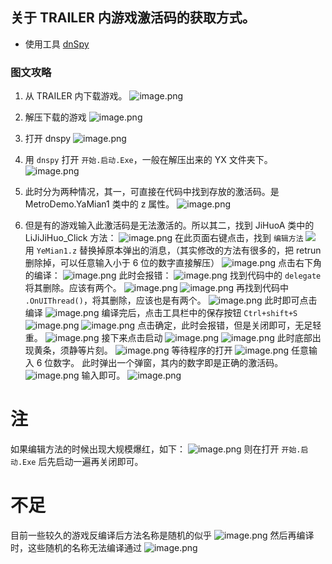 ## 关于 TRAILER 内游戏激活码的获取方式。
- 使用工具 [dnSpy](https://github.com/dnSpy/dnSpy)
### 图文攻略
1. 从 TRAILER 内下载游戏。
![image.png](http://img.briar.ink/20240428193221.png)

2. 解压下载的游戏
![image.png](http://img.briar.ink/20240428193038.png)

3. 打开 dnspy
![image.png](http://img.briar.ink/20240428185544.png)
4. 用 `dnspy` 打开 ` 开始.启动.Exe `，一般在解压出来的 YX 文件夹下。
![image.png](http://img.briar.ink/20240428185813.png)

5. 此时分为两种情况，其一，可直接在代码中找到存放的激活码。是 MetroDemo.YaMian1 类中的 z 属性。
![image.png](http://img.briar.ink/20240428191358.png)

6. 但是有的游戏输入此激活码是无法激活的。所以其二，找到 JiHuoA 类中的LiJiJiHuo_Click 方法：
![image.png](http://img.briar.ink/20240428191555.png)
在此页面右键点击，找到 `编辑方法`
![](http://img.briar.ink/20240428191642.png)
用 `YeMian1.z` 替换掉原本弹出的消息，（其实修改的方法有很多的，把 retrun 删除掉，可以任意输入小于 6 位的数字直接解压）
![image.png](http://img.briar.ink/20240428191813.png)
点击右下角的编译：
![image.png](http://img.briar.ink/20240428191909.png)
此时会报错：
![image.png](http://img.briar.ink/20240428191926.png)
找到代码中的 `delegate` 将其删除。应该有两个。
![image.png](http://img.briar.ink/20240428192016.png)
![image.png](http://img.briar.ink/20240428192122.png)
再找到代码中 `.OnUIThread()`，将其删除，应该也是有两个。
![image.png](http://img.briar.ink/20240428192342.png)
此时即可点击编译
![image.png](http://img.briar.ink/20240428192416.png)
编译完后，点击工具栏中的保存按钮 `Ctrl+shift+S`
![image.png](http://img.briar.ink/20240428192516.png)
![image.png](http://img.briar.ink/20240428192551.png)
点击确定，此时会报错，但是关闭即可，无足轻重。
![image.png](http://img.briar.ink/20240428192620.png)
接下来点击启动
![image.png](http://img.briar.ink/20240428192649.png)
![image.png](http://img.briar.ink/20240428192718.png)
此时底部出现黄条，须静等片刻。
![image.png](http://img.briar.ink/20240428192757.png)
等待程序的打开
![image.png](http://img.briar.ink/20240428192826.png)
任意输入 6 位数字。
此时弹出一个弹窗，其内的数字即是正确的激活码。
![image.png](http://img.briar.ink/20240428192921.png)
输入即可。
![image.png](http://img.briar.ink/20240428192955.png)
# 注
如果编辑方法的时候出现大规模爆红，如下：
![image.png](http://img.briar.ink/20240428193817.png)
则在打开 ` 开始.启动.Exe ` 后先启动一遍再关闭即可。
# 不足
目前一些较久的游戏反编译后方法名称是随机的似乎
![image.png](http://img.briar.ink/20240428194052.png)
然后再编译时，这些随机的名称无法编译通过
![image.png](http://img.briar.ink/20240428194213.png)
